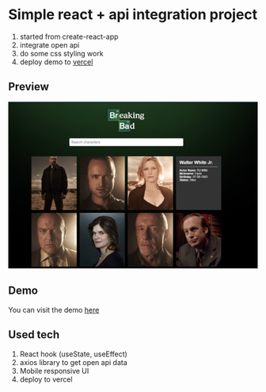 # Simple react + api integration project

1. started from create-react-app
2. integrate open api
3. do some css styling work
4. deploy demo to [vercel](https://vercel.com/)

## Preview

![preview](/src/img/preview.png)

## Demo

You can visit the demo [here](https://simple-ui-002.vercel.app/)

## Used tech

1. React hook (useState, useEffect)
2. axios library to get open api data
3. Mobile responsive UI
4. deploy to vercel
